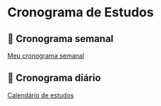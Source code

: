 # Cronograma de Estudos

## 📅 Cronograma semanal

[Meu cronograma semanal](https://www.notion.so/a7e055873a24415a93d74d87fb5ff5f4)

## 📅 Cronograma diário

[Calendário de estudos](https://www.notion.so/1639910202a44384845e0d9690bb8039)